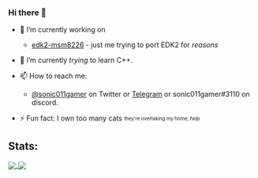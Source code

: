 ### Hi there 👋
- 🔭 I’m currently working on
  -  [edk2-msm8226](https://github.com/sonic011gamer/edk2-msm8226) - just me trying to port EDK2 for *reasons*


- 🌱 I’m currently *trying* to learn C++.

- 📫 How to reach me: 
  - [@sonic011gamer](https://twitter.com/sonic011gamer) on Twitter or [Telegram](https://t.me/sonic011gamer) or sonic011gamer#3110 on discord.
  
- ⚡ Fun fact: I own too many cats <sub><sup>they're overtaking my home, *help*</sup></sub>

Stats:
-----

<a href="https://github.com/sonic011gamer">
  <img align="center" src="https://github-readme-stats.vercel.app/api/top-langs/?username=sonic011gamer&langs_count=14&theme=nord&layout=compact" />
</a>
<a href="https://github.com/sonic011gamer">
  <img align="center" src="https://github-readme-stats.vercel.app/api?username=sonic011gamer&show_icons=true&theme=nord&include_all_commits=true)](https://github.com/sonic011gamer" />
</a>


<!--
**sonic011gamer/sonic011gamer** is a ✨ _special_ ✨ repository because its `README.md` (this file) appears on your GitHub profile.

Here are some ideas to get you started:

- 🔭 I’m currently working on ...
- 🌱 I’m currently learning ...
- 👯 I’m looking to collaborate on ...
- 🤔 I’m looking for help with ...
- 💬 Ask me about ...
- 📫 How to reach me: ...
- 😄 Pronouns: ...
- ⚡ Fun fact: ...
-->
